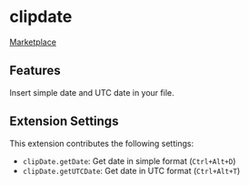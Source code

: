 # clipdate

[Marketplace](https://marketplace.visualstudio.com/items?itemName=parth-paradkar.clipdate)

## Features
Insert simple date and UTC date in your file.

## Extension Settings

This extension contributes the following settings:

* `clipDate.getDate`: Get date in simple format (`Ctrl+Alt+D`)
* `clipDate.getUTCDate`: Get date in UTC format (`Ctrl+Alt+T`)

